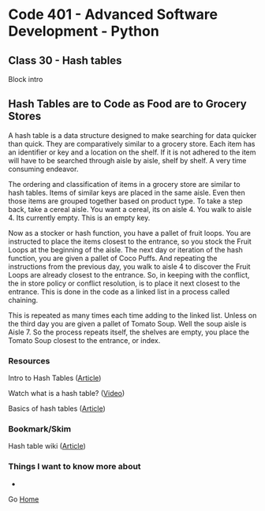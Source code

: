 # Code 401 - Advanced Software Development - Python

## Class 30 - Hash tables

Block intro

<!-- > An investment in knowledge pays the best interest. –  Benjamin Franklin -->
## Hash Tables are to Code as Food are to Grocery Stores

A hash table is a data structure designed to make searching for data quicker than quick. They are comparatively similar to a grocery store. Each item has an identifier or key and a location on the shelf. If it is not adhered to the item will have to be searched through aisle by aisle, shelf by shelf. A very time consuming endeavor.

The ordering and classification of items in a grocery store are similar to hash tables. Items of similar keys are placed in the same aisle. Even then those items are grouped together based on product type. To take a step back, take a cereal aisle. You want a cereal, its on aisle 4. You walk to aisle 4. Its currently empty. This is an empty key. 

Now as a stocker or hash function, you have a pallet of fruit loops. You are instructed to place the items closest to the entrance, so you stock the Fruit Loops at the beginning of the aisle. The next day or iteration of the hash function, you are given a pallet of Coco Puffs. And repeating the instructions from the previous day, you walk to aisle 4 to discover the Fruit Loops are already closest to the entrance. So, in keeping with the conflict, the in store policy or conflict resolution, is to place it next closest to the entrance. This is done in the code as a linked list in a process called chaining. 

This is repeated as many times each time adding to the linked list. Unless on the third day you are given a pallet of Tomato Soup. Well the soup aisle is Aisle 7. So the process repeats itself, the shelves are empty, you place the Tomato Soup closest to the entrance, or index.

### Resources

Intro to Hash Tables ([Article](https://codefellows.github.io/common_curriculum/data_structures_and_algorithms/Code_401/class-30/resources/Hashtables.html))

Watch what is a hash table? ([Video](https://www.youtube.com/watch?v=MfhjkfocRR0))

Basics of hash tables ([Article](https://www.hackerearth.com/practice/data-structures/hash-tables/basics-of-hash-tables/tutorial/))


### Bookmark/Skim

Hash table wiki ([Article](https://en.wikipedia.org/wiki/Hash_table))

### Things I want to know more about

* 

Go [Home](index.md)